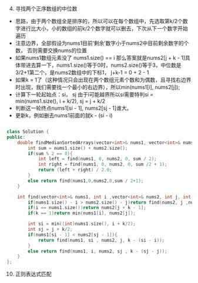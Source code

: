 <!--
 * @Author: zzzzztw
 * @Date: 2023-04-01 09:55:33
 * @LastEditors: Do not edit
 * @LastEditTime: 2023-04-01 17:04:38
 * @FilePath: /cpptest/算法/leetcode/高频困难题.md
-->
4. 寻找两个正序数组的中位数
* 思路，由于两个数组全是排序的，所以可以在每个数组中，先选取第k/2个数字进行比大小，小的数组的前k/2个数字就可以删去，下次从下一个数字开始遍历
* 注意边界，全部假设为nums1目前‘剩余’数字小于nums2中目前剩余数字的个数， 否则需要交换nums的位置
* 如果nums1数组元素没了 nums1.size() == i 那么答案就是nums2[j + k - 1]具体带进去算一下，nums1.size()等于0时，nums2.size()等于3，中位数是3/2+1第二个，是nums2数组中的下标1， j+k-1 = 0 + 2 - 1
* 如果k = 1了（这种情况只会出现在两个数组元素个数和为偶数，且寻找右边界时出现，我们需要找一个最小的右边界），所以min(nums1[i], nums2[j]);
* 计算下一轮起始点：si， sj 由于i可能越界所以si需要特判si = min(nums1.size(), i + k/2), sj = j + k/2
* 判断这一轮终点nums1[si - 1], nums2[sj - 1]谁大。
* 更新k，例如删去nums1前面的就k - (si - i)
```cpp

class Solution {
public:
    double findMedianSortedArrays(vector<int>& nums1, vector<int>& nums2) {
        int sum = nums1.size() + nums2.size();
        if(sum % 2 == 0){
            int left = find(nums1, 0, nums2, 0, sum / 2);
            int right = find(nums1, 0, nums2, 0, sum /2 + 1);
            return (left + right) / 2.0;
        }
        else return find(nums1,0,nums2,0,sum / 2+1);
    }

    int find(vector<int>& nums1, int i ,vector<int>& nums2, int j, int k){
        if(nums1.size() - i > nums2.size() - j)return find(nums2, j ,nums1, i, k);
        if(i == nums1.size())return nums2[j + k - 1];
        if(k == 1)return min(nums1[i], nums2[j]);

        int si = min((int)nums1.size(), i + k/2);
        int sj = j + k/2;
        if(nums1[si - 1] < nums2[sj - 1]){
            return find(nums1, si , nums2, j, k - (si - i));
        }
        else return find(nums1, i, nums2, sj , k - (sj - j));
    }
};

```

10. 正则表达式匹配


